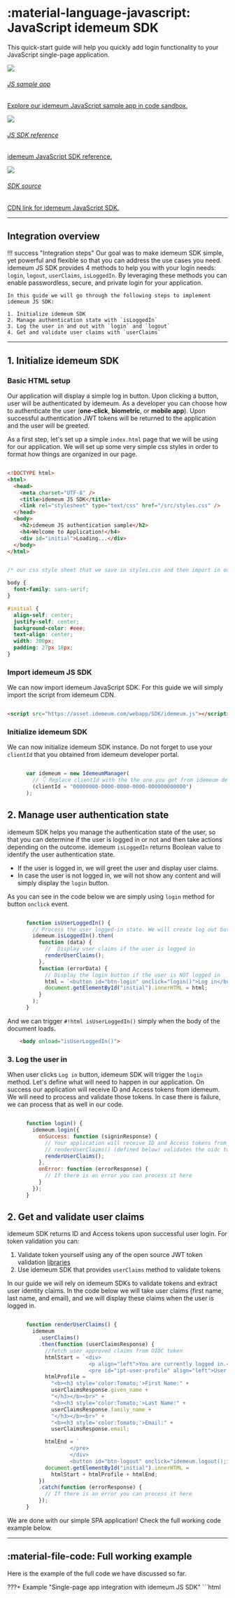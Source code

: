 # :material-language-javascript: JavaScript idemeum SDK

This quick-start guide will help you quickly add login functionality to your JavaScript single-page application. 

<div class="cards">

<a href="https://codesandbox.io/s/idemeum-javascript-sample-app-3noir?file=/index.html" target="_blank">
<div class="card">
    <div class="content">
      <img class="logo" src="/assets/icons/codesandbox.png">
      <h6>JS sample app</h6>
      <div class="hover_content">
        <p>Explore our idemeum JavaScript sample app in code sandbox.</p>
      </div>
    </div>
  </div>   
</a>

<a href="" target="_blank">
<div class="card">
    <div class="content">
      <img class="logo" src="/assets/icons/js-brands.svg">
      <h6>JS SDK reference </h6>
      <div class="hover_content">
        <p>idemeum JavaScript SDK reference.</p>
      </div>
    </div>
  </div>   
</a>

<a href="https://asset.idemeum.com/webapp/SDK/idemeum.js" target="_blank">
<div class="card">
    <div class="content">
      <img class="logo" src="/assets/icons/script.svg">
      <h6>SDK source</h6>
      <div class="hover_content">
        <p>CDN link for idemeum JavaScript SDK.</p>
      </div>
    </div>
  </div>   
</a>

</div>

<hr>


## Integration overview

!!! success "Integration steps"
	Our goal was to make idemeum SDK simple, yet powerful and flexible so that you can address the use cases you need. idemeum JS SDK provides 4 methods to help you with your login needs: `login`, `logout`, `userClaims`, `isLoggedIn`. By leveraging these methods you can enable passwordless, secure, and private login for your application. 
	
	In this guide we will go through the following steps to implement idemeum JS SDK:
	
	1. Initialize idemeum SDK
	2. Manage authentication state with `isLoggedIn`
	3. Log the user in and out with `login` and `logout`
	4. Get and validate user claims with `userClaims`

<hr>

## 1. Initialize idemeum SDK

### Basic HTML setup

Our application will display a simple log in button. Upon clicking a button, user will be authenticated by idemeum. As a developer you can choose how to authenticate the user (**one-click**, **biometric**, or **mobile app**). Upon successful authentication JWT tokens will be returned to the application and the user will be greeted.

As a first step, let's set up a simple `index.html` page that we will be using for our application. We will set up some very simple css styles in order to format how things are organized in our page.



```html

<!DOCTYPE html>
<html>
  <head>
    <meta charset="UTF-8" />
    <title>idemeum JS SDK</title>
    <link rel="stylesheet" type="text/css" href="/src/styles.css" />
  </head>
  <body>
    <h2>idemeum JS authentication sample</h2>
    <h4>Welcome to Application!</h4>
    <div id="initial">Loading...</div>
  </body>
</html>

```

```css

/* our css style sheet that we save in styles.css and then import in out index page */

body {
  font-family: sans-serif;
}

#initial {
  align-self: center;
  justify-self: center;
  background-color: #eee;
  text-align: center;
  width: 300px;
  padding: 27px 18px;
}

```

### Import idemeum JS SDK

We can now import idemeum JavaScript SDK. For this guide we will simply import the script from idemeum CDN. 

```html

<script src="https://asset.idemeum.com/webapp/SDK/idemeum.js"></script>

```

### Initialize idemeum SDK

We can now initialize idemeum SDK instance. Do not forget to use your `clientId` that you obtained from idemeum developer portal. 

```JavaScript hl_lines="3"

      var idemeum = new IdemeumManager(
        // 👇 Replace clientId with the the one you get from idemeum developer portal
        (clientId = "00000000-0000-0000-0000-000000000000")
      );

```

## 2. Manage user authentication state

idemeum SDK helps you manage the authentication state of the user, so that you can determine if the user is logged in or not and then take actions depending on the outcome. idemeum `isLoggedIn` returns Boolean value to identify the user authentication state. 

* If the user is logged in, we will greet the user and display user claims.
* In case the user is not logged in, we will not show any content and will simply display the `login` button. 

As you can see in the code below we are simply using `login` method for button `onclick` event. 

```JavaScript

      function isUserLoggedIn() {
        // Process the user logged-in state. We will create log out button and gated content.
        idemeum.isLoggedIn().then(
          function (data) {
            //  Display user claims if the user is logged in
            renderUserClaims();
          },
          function (errorData) {
			// Display the login button if the user is NOT logged in
            html = `<button id="btn-login" onclick="login()">Log in</button>`;
            document.getElementById("initial").innerHTML = html;
          }
        );
      }

```

And we can trigger `#!html isUserLoggedIn()` simply when the body of the document loads.


```html
	<body onload="isUserLoggedIn()">
```

### 3. Log the user in

When user clicks `Log in` button, idemeum SDK will trigger the `login` method. Let's define what will need to happen in our application. On success our application will receive ID and Access tokens from idemeum. We will need to process and validate those tokens. In case there is failure, we can process that as well in our code. 

```JavaScript

      function login() {
        idemeum.login({
          onSuccess: function (signinResponse) {
            // Your application will receive ID and Access tokens from idemeum
            // renderUserClaims() (defined below) validates the oidc token and fetches the user approved claims
            renderUserClaims();
          },
          onError: function (errorResponse) {
            // If there is an error you can process it here
          }
        });
      }

```

## 2. Get and validate user claims

idemeum SDK returns ID and Access tokens upon successful user login. For token validation you can:

1. Validate token yourself using any of the open source JWT token validation [libraries](https://jwt.io)
2. Use idemeum SDK that provides `userClaims` method to validate tokens

In our guide we will rely on idemeum SDKs to validate tokens and extract user identity claims. In the code below we will take user claims (first name, last name, and email), and we will display these claims when the user is logged in. 

```JavaScript

      function renderUserClaims() {
        idemeum
          .userClaims()
          .then(function (userClaimsResponse) {
            //fetch user approved claims from OIDC token
            htmlStart = `<div>
        	              <p align="left">You are currently logged in.</p>
                          <pre id="ipt-user-profile" align="left">User profile:<br>`;
            htmlProfile =
              "<b><h3 style='color:Tomato;'>First Name:" +
              userClaimsResponse.given_name +
              "</h3></b><br>" +
              "<b><h3 style='color:Tomato;'>Last Name:" +
              userClaimsResponse.family_name +
              "</h3></b><br>" +
              "<b><h3 style='color:Tomato;'>Email:" +
              userClaimsResponse.email;

            htmlEnd = `
                    </pre>
                    </div>
                    <button id="btn-logout" onclick="idemeum.logout();isUserLoggedIn();">Log out</button>`;
            document.getElementById("initial").innerHTML =
              htmlStart + htmlProfile + htmlEnd;
          })
          .catch(function (errorResponse) {
            // If there is an error you can process it here
          });
      }

```

We are done with our simple SPA application! Check the full working code example below.

<hr>


## :material-file-code: Full working example

Here is the example of the full code we have discussed so far. 

???+ Example "Single-page app integration with idemeum JS SDK"
	```html
	<!DOCTYPE html>
	<html>
	  <head>
	    <meta charset="UTF-8" />
	    <title>idemeum JS SDK</title>
	    <link rel="stylesheet" type="text/css" href="/src/styles.css" />
	    <script src="https://asset.idemeum.com/webapp/SDK/idemeum.js"></script>
	    <script>
	      // Sample to initialize idemeum JS SDK
	      var idemeum = new IdemeumManager(
	        // 👇 Replace clientId with the the one you get from idemeum developer portal
	        (clientId = "00000000-0000-0000-0000-000000000000")
	      );
	      // Sample to evaluate login state of the user
	      function isUserLoggedIn() {
	        // Process the user logged-in state. We will create log out button and gated content.
	        idemeum.isLoggedIn().then(
	          function (data) {
	            //  Display user claims if the user is logged in
	            renderUserClaims();
	          },
	          function (errorData) {
	            // Display the login button if the user is NOT logged in
	            html = `<button id="btn-login" onclick="login()">Log in</button>`;
	            document.getElementById("initial").innerHTML = html;
	          }
	        );
	      }
	      function login() {
	        idemeum.login({
	          onSuccess: function (signinResponse) {
	            // Your application will receive ID and Access tokens from idemeum
	            // renderUserClaims() (defined below) validates the oidc token and fetches the user approved claims
	            renderUserClaims();
	          },
	          onError: function (errorResponse) {
	            // If there is an error you can process it here
	          }
	        });
	      }
	      function renderUserClaims() {
	        idemeum
	          .userClaims()
	          .then(function (userClaimsResponse) {
	            //fetch user approved claims from OIDC token
	            htmlStart = `<div>
	        	              <p align="left">You are currently logged in.</p>
	                          <pre id="ipt-user-profile" align="left">User profile:<br>`;
	            htmlProfile =
	              "<b><h3 style='color:Tomato;'>First Name:" +
	              userClaimsResponse.given_name +
	              "</h3></b><br>" +
	              "<b><h3 style='color:Tomato;'>Last Name:" +
	              userClaimsResponse.family_name +
	              "</h3></b><br>" +
	              "<b><h3 style='color:Tomato;'>Email:" +
	              userClaimsResponse.email;

	            htmlEnd = `
	                    </pre>
	                    </div>
	                    <button id="btn-logout" onclick="idemeum.logout();isUserLoggedIn();">Log out</button>`;
	            document.getElementById("initial").innerHTML =
	              htmlStart + htmlProfile + htmlEnd;
	          })
	          .catch(function (errorResponse) {
	            // If there is an error you can process it here
	          });
	      }
	    </script>
	  </head>
	  <body onload="isUserLoggedIn()">
	    <h2>idemeum JS authentication sample</h2>
	    <h4>Welcome to Application!</h4>
	    <div id="initial">Loading...</div>
	  </body>
	</html>
	```

